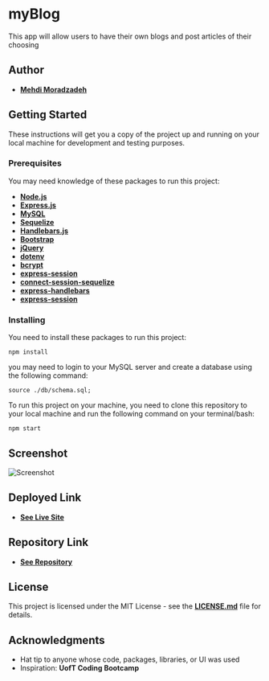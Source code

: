# myBlog
This app will allow users to have their own blogs and post articles of their choosing
## Author
* [**Mehdi Moradzadeh**](MehdiMoradzadeh.github.io)
## Getting Started
These instructions will get you a copy of the project up and running on your local machine for development and testing purposes.
### Prerequisites
You may need knowledge of these packages to run this project:
* [**Node.js**](https://nodejs.org/en/)
* [**Express.js**](https://expressjs.com/)
* [**MySQL**](https://www.mysql.com/)
* [**Sequelize**](https://sequelize.org/)
* [**Handlebars.js**](https://handlebarsjs.com/)
* [**Bootstrap**](https://getbootstrap.com/)
* [**jQuery**](https://jquery.com/)
* [**dotenv**](https://www.npmjs.com/package/dotenv)
* [**bcrypt**](https://www.npmjs.com/package/bcrypt)
* [**express-session**](https://www.npmjs.com/package/express-session)
* [**connect-session-sequelize**](https://www.npmjs.com/package/connect-session-sequelize)
* [**express-handlebars**](https://www.npmjs.com/package/express-handlebars)
* [**express-session**](https://www.npmjs.com/package/express-session)

### Installing
You need to install these packages to run this project:

```
npm install

```

you may need to login to your MySQL server and create a database using the following command:

```
source ./db/schema.sql;

```
To run this project on your machine, you need to clone this repository to your local machine and run the following command on your terminal/bash:

```
npm start

```

## Screenshot
![Screenshot](./public/images/screenshot.png)

## Deployed Link
* [**See Live Site**](https://myblog-mahdi.herokuapp.com/)
## Repository Link
* [**See Repository**](https://github.com/Mahdi-Moradzadeh/myBlog)
## License
This project is licensed under the MIT License - see the [**LICENSE.md**](LICENSE.md) file for details.
## Acknowledgments
* Hat tip to anyone whose code, packages, libraries, or UI was used
* Inspiration: **UofT Coding Bootcamp**
